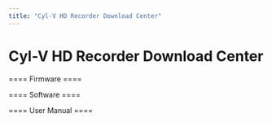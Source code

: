 ```yaml
---
title: "Cyl-V HD Recorder Download Center"
---
```

# Cyl-V HD Recorder Download Center

  
==== Firmware ====  
==== Software ====  
==== User Manual ====
